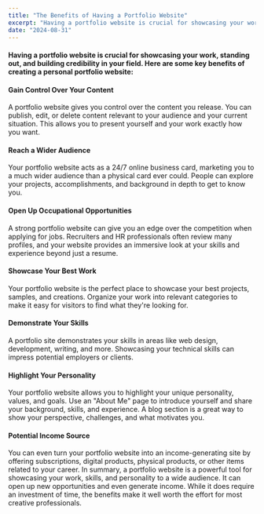 ```yaml
---
title: "The Benefits of Having a Portfolio Website"
excerpt: "Having a portfolio website is crucial for showcasing your work, standing out, and building credibility in your field"
date: "2024-08-31"
---
```

#### Having a portfolio website is crucial for showcasing your work, standing out, and building credibility in your field. Here are some key benefits of creating a personal portfolio website:

#### Gain Control Over Your Content

A portfolio website gives you control over the content you release. You can publish, edit, or delete content relevant to your audience and your current situation. This allows you to present yourself and your work exactly how you want.

#### Reach a Wider Audience

Your portfolio website acts as a 24/7 online business card, marketing you to a much wider audience than a physical card ever could. People can explore your projects, accomplishments, and background in depth to get to know you.

#### Open Up Occupational Opportunities

A strong portfolio website can give you an edge over the competition when applying for jobs. Recruiters and HR professionals often review many profiles, and your website provides an immersive look at your skills and experience beyond just a resume.

#### Showcase Your Best Work

Your portfolio website is the perfect place to showcase your best projects, samples, and creations. Organize your work into relevant categories to make it easy for visitors to find what they're looking for.

#### Demonstrate Your Skills

A portfolio site demonstrates your skills in areas like web design, development, writing, and more. Showcasing your technical skills can impress potential employers or clients.

#### Highlight Your Personality

Your portfolio website allows you to highlight your unique personality, values, and goals. Use an "About Me" page to introduce yourself and share your background, skills, and experience. A blog section is a great way to show your perspective, challenges, and what motivates you.

#### Potential Income Source

You can even turn your portfolio website into an income-generating site by offering subscriptions, digital products, physical products, or other items related to your career. In summary, a portfolio website is a powerful tool for showcasing your work, skills, and personality to a wide audience. It can open up new opportunities and even generate income. While it does require an investment of time, the benefits make it well worth the effort for most creative professionals.
